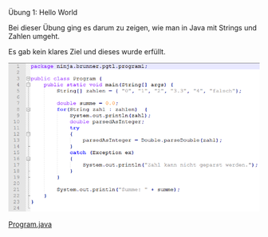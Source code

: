 Übung 1: Hello World

Bei dieser Übung ging es darum zu zeigen, wie man in Java mit Strings und Zahlen umgeht.

Es gab kein klares Ziel und dieses wurde erfüllt.

![Program.cs Code](https://raw.githubusercontent.com/0xFEEDC0DE64/PGTL-Programs/master/src/ninja/brunner/pgtl/program1/screenshot.png)

[Program.java](https://github.com/0xFEEDC0DE64/PGTL-Programs/blob/master/src/ninja/brunner/pgtl/program1/Program.java)